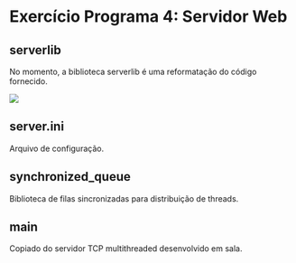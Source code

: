 # Exercício Programa 4: Servidor Web

## serverlib

No momento, a biblioteca serverlib é uma reformatação do código fornecido.

![](https://cdn.meme.am/cache/instances/folder293/56697293.jpg)


## server.ini

Arquivo de configuração.


## synchronized_queue

Biblioteca de filas sincronizadas para distribuição de threads.


## main

Copiado do servidor TCP multithreaded desenvolvido em sala.
